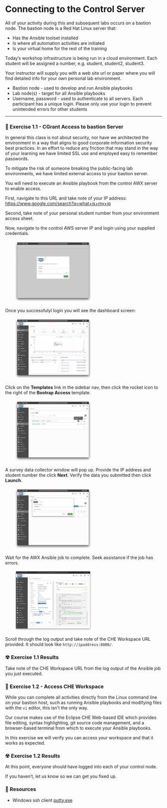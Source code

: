 # Connecting to the Control Server

All of your activity during this and subsequent labs occurs on a bastion node.  The bastion
node is a Red Hat Linux server that:

 - Has the Ansible toolset installed
 - Is where all automation activities are initiated
 - Is your virtual home for the rest of the training

Today’s workshop infrastructure is being run in a cloud environment.
Each student will be assigned a number, e.g. student, student2, student3.
 
Your instructor will supply you with a web site url or paper where you will find detailed info 
for your own personal lab environment.

 - Bastion node - used to develop and run Ansible playbooks
 - Lab node(s) - target for all Ansible playbooks
 - Username, password - used to authenticate to all servers.  Each participant has a unique login.
   Please only use your login to prevent unintended errors for other students

<hr>

### 💪  Exercise 1.1 - CGrant Access to bastion Server

In general this class is not about security, nor have we architected the environment in a way that
aligns to good corporate information security best practices.  In an effort to reduce any friction
that may stand in the way of your learning we have limited SSL use and employed easy to remember
passwords.

To mitigate the risk of someone breaking the public-facing lab environments, we have limited external
access to your bastion server.  

You will need to execute an Ansible playbook from the control AWX server to enable access.

First, navigate to this URL and take note of your IP address:
https://www.google.com/search?q=what+is+my+ip

Second, take note of your personal student number from your environment access sheet.

Now, navigate to the control AWS server IP and login using your supplied credentials.

<img src="/images/introduction/awx_login_screenshot.png" style="margin-left:2em;max-width:50%;">

Once you successfulyl login you will see the dashboard screen:

<img src="/images/introduction/awx_dashboard.png" style="margin-left:2em;max-width:50%;">

Click on the **Templates** link in the sidebar nav, then click the rocket icon to the right of the
**Bootrap Access** template.

<img src="/images/introduction/awx_templates.png" style="margin-left:2em;max-width:50%;">

A survey data collector window will pop up.  Provide the IP address and student number the click **Next**.
Verify the data you submitted then click **Launch**.

<img src="/images/introduction/awx_survey.png" style="margin-left:2em;max-width:50%;">

Wait for the AWX Ansible job to complete.  Seek assistance if the job has errors.

<img src="/images/introduction/awx_bootstrap_complete.png" style="margin-left:2em;max-width:50%;">

Scroll through the log output and take note of the CHE Workspace URL provided.  It should look
like ```http://ipaddress:8080/```.


### ☢ Exercise 1.1 Results

Take note of the CHE Workspace URL from the log output of the Ansible job you just executed.



### 💪  Exercise 1.2 - Access CHE Workspace

While you can complete all activities directly from the Linux command line on your bastion host, such
as running Ansible playbooks and modifying files with the `vi` editor, this isn't the only way.  

Our course makes use of the Eclipse CHE Web-based IDE which provides file editing, syntax highlighting,
git source code management, and a browser-based terminal from which to execute your Ansible playbooks.

In this exercise we will verify you can access your workspace and that it works as expected.



### ☢ Exercise 1.2 Results

At this point, everyone should have logged into each of your control node. 

If you haven’t, let us know so we can get you fixed up.


### 📗 Resources

 - Windows ssh client [putty.exe](http://www.putty.org/)

